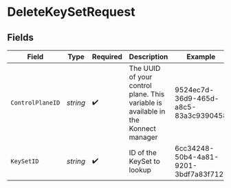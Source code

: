 # DeleteKeySetRequest


## Fields

| Field                                                                             | Type                                                                              | Required                                                                          | Description                                                                       | Example                                                                           |
| --------------------------------------------------------------------------------- | --------------------------------------------------------------------------------- | --------------------------------------------------------------------------------- | --------------------------------------------------------------------------------- | --------------------------------------------------------------------------------- |
| `ControlPlaneID`                                                                  | *string*                                                                          | :heavy_check_mark:                                                                | The UUID of your control plane. This variable is available in the Konnect manager | 9524ec7d-36d9-465d-a8c5-83a3c9390458                                              |
| `KeySetID`                                                                        | *string*                                                                          | :heavy_check_mark:                                                                | ID of the KeySet to lookup                                                        | 6cc34248-50b4-4a81-9201-3bdf7a83f712                                              |